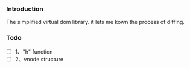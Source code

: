 ### Introduction

The simplified virtual dom library. it lets me kown the process of diffing.

### Todo

* [ ] 1、"h" function
* [ ] 2、vnode structure
